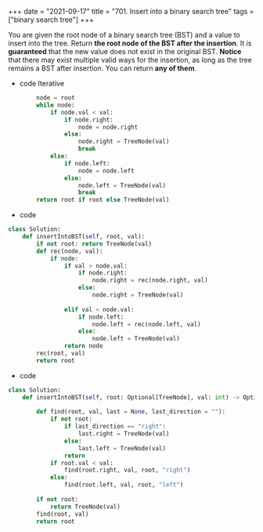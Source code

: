 +++ 
date = "2021-09-17"
title = "701. Insert into a binary search tree"
tags = ["binary search tree"]
+++

You are given the root node of a binary search tree (BST) and a value to insert into the tree. Return __the root node of the BST after the insertion__. It is **guaranteed** that the new value does not exist in the original BST.
**Notice** that there may exist multiple valid ways for the insertion, as long as the tree remains a BST after insertion. You can return **any of them**.

- code  Iterative
```py
        node = root
        while node:
            if node.val < val:
                if node.right:
                    node = node.right
                else:
                    node.right = TreeNode(val)
                    break
            else:
                if node.left:
                    node = node.left
                else:
                    node.left = TreeNode(val)
                    break
        return root if root else TreeNode(val)
```
- code
```py
class Solution:
    def insertIntoBST(self, root, val):
        if not root: return TreeNode(val)
        def rec(node, val):
            if node:
                if val > node.val:
                    if node.right:
                        node.right = rec(node.right, val)
                    else:
                        node.right = TreeNode(val)
                        
                elif val < node.val:
                    if node.left:
                        node.left = rec(node.left, val)
                    else:
                        node.left = TreeNode(val)
                return node
        rec(root, val)
        return root

```
- code
```py
class Solution:
    def insertIntoBST(self, root: Optional[TreeNode], val: int) -> Optional[TreeNode]:
        
        def find(root, val, last = None, last_direction = ""):
            if not root: 
                if last_direction == "right":
                    last.right = TreeNode(val)
                else:
                    last.left = TreeNode(val)
                return
            if root.val < val:
                find(root.right, val, root, "right")
            else:
                find(root.left, val, root, "left")
                
        if not root:
            return TreeNode(val)
        find(root, val)
        return root

```
